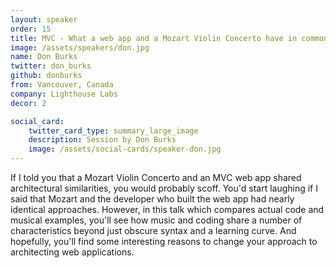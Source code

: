```yaml
---
layout: speaker
order: 15
title: MVC - What a web app and a Mozart Violin Concerto have in common
image: /assets/speakers/don.jpg
name: Don Burks
twitter: don_burks
github: donburks
from: Vancouver, Canada
company: Lighthouse Labs
decor: 2

social_card:
    twitter_card_type: summary_large_image
    description: Session by Don Burks
    image: /assets/social-cards/speaker-don.jpg
---
```


If I told you that a Mozart Violin Concerto and an MVC web app shared architectural similarities, you would probably scoff. You'd start laughing if I said that Mozart and the developer who built the web app had nearly identical approaches. However, in this talk which compares actual code and musical examples, you'll see how music and coding share a number of characteristics beyond just obscure syntax and a learning curve. And hopefully, you'll find some interesting reasons to change your approach to architecting web applications.